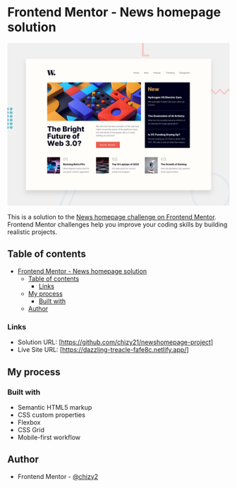 # Frontend Mentor - News homepage solution

![Design preview for the News homepage coding challenge](./design/desktop-preview.jpg)

This is a solution to the [News homepage challenge on Frontend Mentor](https://www.frontendmentor.io/challenges/news-homepage-H6SWTa1MFl). Frontend Mentor challenges help you improve your coding skills by building realistic projects.

## Table of contents

- [Frontend Mentor - News homepage solution](#frontend-mentor---news-homepage-solution)
  - [Table of contents](#table-of-contents)
    - [Links](#links)
  - [My process](#my-process)
    - [Built with](#built-with)
  - [Author](#author)

### Links

- Solution URL: [https://github.com/chizy21/newshomepage-project]
- Live Site URL: [https://dazzling-treacle-fafe8c.netlify.app/]

## My process

### Built with

- Semantic HTML5 markup
- CSS custom properties
- Flexbox
- CSS Grid
- Mobile-first workflow

## Author

- Frontend Mentor - [@chizy2](https://www.frontendmentor.io/profile/chizy2)
